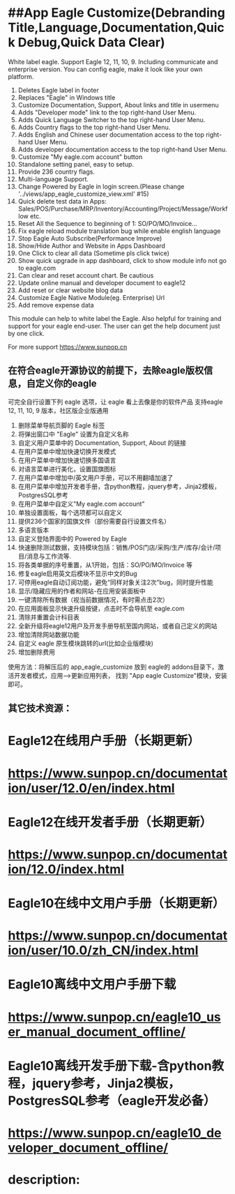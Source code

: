 ##App Eagle Customize(Debranding Title,Language,Documentation,Quick Debug,Quick Data Clear)
============
White label eagle. 
Support Eagle 12, 11, 10, 9. Including communicate and enterprise version.
You can config eagle, make it look like your own platform.
1. Deletes Eagle label in footer
2. Replaces "Eagle" in Windows title
3. Customize Documentation, Support, About links and title in usermenu
4. Adds "Developer mode" link to the top right-hand User Menu.
5. Adds Quick Language Switcher to the top right-hand User Menu.
6. Adds Country flags  to the top right-hand User Menu.
7. Adds English and Chinese user documentation access to the top right-hand User Menu.
8. Adds developer documentation access to the top right-hand User Menu.
9. Customize "My eagle.com account" button
10. Standalone setting panel, easy to setup.
11. Provide 236 country flags.
12. Multi-language Support.
13. Change Powered by Eagle in login screen.(Please change '../views/app_eagle_customize_view.xml' #15)
14. Quick delete test data in Apps: Sales/POS/Purchase/MRP/Inventory/Accounting/Project/Message/Workflow etc.
15. Reset All the Sequence to beginning of 1: SO/PO/MO/Invoice...
16. Fix eagle reload module translation bug while enable english language
17. Stop Eagle Auto Subscribe(Performance Improve)
18. Show/Hide Author and Website in Apps Dashboard
19. One Click to clear all data (Sometime pls click twice)
20. Show quick upgrade in app dashboard, click to show module info not go to eagle.com
21. Can clear and reset account chart. Be cautious
22. Update online manual and developer document to eagle12
23. Add reset or clear website blog data
24. Customize Eagle Native Module(eg. Enterprise) Url
25. Add remove expense data

This module can help to white label the Eagle.
Also helpful for training and support for your eagle end-user.
The user can get the help document just by one click.

For more support
https://www.sunpop.cn

## 在符合eagle开源协议的前提下，去除eagle版权信息，自定义你的eagle
可完全自行设置下列 eagle 选项，让 eagle 看上去像是你的软件产品
支持eagle 12, 11, 10, 9 版本，社区版企业版通用

1. 删除菜单导航页脚的 Eagle 标签
2. 将弹出窗口中 "Eagle" 设置为自定义名称
3. 自定义用户菜单中的 Documentation, Support, About 的链接
4. 在用户菜单中增加快速切换开发模式
5. 在用户菜单中增加快速切换多国语言
6. 对语言菜单进行美化，设置国旗图标
7. 在用户菜单中增加中/英文用户手册，可以不用翻墙加速了
8. 在用户菜单中增加开发者手册，含python教程，jquery参考，Jinja2模板，PostgresSQL参考
9. 在用户菜单中自定义"My eagle.com account"
10. 单独设置面板，每个选项都可以自定义
11. 提供236个国家的国旗文件（部份需要自行设置文件名）
12. 多语言版本
13. 自定义登陆界面中的 Powered by Eagle
14. 快速删除测试数据，支持模块包括：销售/POS门店/采购/生产/库存/会计/项目/消息与工作流等.
15. 将各类单据的序号重置，从1开始，包括：SO/PO/MO/Invoice 等
16. 修复eagle启用英文后模块不显示中文的Bug
17. 可停用eagle自动订阅功能，避免“同样对象关注2次”bug，同时提升性能
18. 显示/隐藏应用的作者和网站-在应用安装面板中
19. 一键清除所有数据（视当前数据情况，有时需点击2次）
20. 在应用面板显示快速升级按键，点击时不会导航至 eagle.com
21. 清除并重置会计科目表
22. 全新升级将eagle12用户及开发手册导航至国内网站，或者自己定义的网站
23. 增加清除网站数据功能
24. 自定义 eagle 原生模块跳转的url(比如企业版模块)
25. 增加删除费用

使用方法：将解压后的 app_eagle_customize 放到 eagle的 addons目录下，激活开发者模式，应用-->更新应用列表，
找到 "App eagle Customize"模块，安装即可。


## 其它技术资源：
# Eagle12在线用户手册（长期更新）
# https://www.sunpop.cn/documentation/user/12.0/en/index.html

# Eagle12在线开发者手册（长期更新）
# https://www.sunpop.cn/documentation/12.0/index.html

# Eagle10在线中文用户手册（长期更新）
# https://www.sunpop.cn/documentation/user/10.0/zh_CN/index.html

# Eagle10离线中文用户手册下载
# https://www.sunpop.cn/eagle10_user_manual_document_offline/
# Eagle10离线开发手册下载-含python教程，jquery参考，Jinja2模板，PostgresSQL参考（eagle开发必备）
# https://www.sunpop.cn/eagle10_developer_document_offline/
# description:

